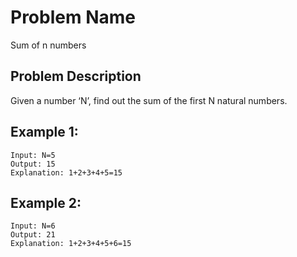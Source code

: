 # Problem Name 
Sum of n numbers

## Problem Description

Given a number ‘N’, find out the sum of the first N natural numbers.

## Example 1:
```
Input: N=5
Output: 15
Explanation: 1+2+3+4+5=15
```

## Example 2:
```
Input: N=6
Output: 21
Explanation: 1+2+3+4+5+6=15
```